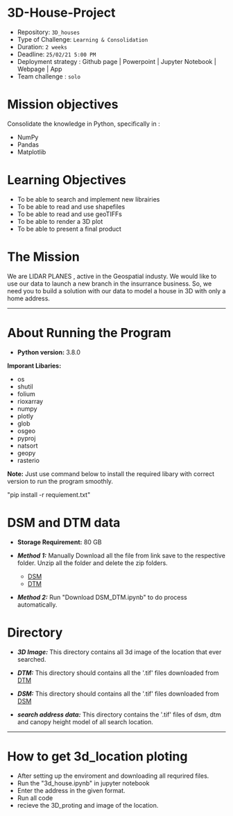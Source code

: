 # 3D-House-Project

- Repository: `3D_houses`
- Type of Challenge: `Learning & Consolidation`
- Duration: `2 weeks`
- Deadline: `25/02/21 5:00 PM`
- Deployment strategy :
     Github page
    | Powerpoint
    | Jupyter Notebook
    | Webpage
    | App
- Team challenge : `solo`

# Mission objectives

Consolidate the knowledge in Python, specifically in :

* NumPy
* Pandas
* Matplotlib


# Learning Objectives

* To be able to search and implement new librairies
* To be able to read and use shapefiles
* To be able to read and use geoTIFFs
* To be able to render a 3D plot
* To be able to present a final product


# The Mission

We are LIDAR PLANES , active in the Geospatial industy. We would like to use our data to launch a new branch in the insurrance business. So, we need you to build a solution with our data to model a house in 3D with only a home address.

---

# About Running the Program

* **Python version:** 3.8.0

**Imporant Libaries:**

* os
* shutil
* folium
* rioxarray
* numpy
* plotly
* glob
* osgeo
* pyproj
* natsort
* geopy
* rasterio

**Note:** Just use command below to install the required libary with correct version to run the program smoothly.

"pip install -r requiement.txt"


# **DSM and DTM data**

* **Storage Requirement:** 80 GB 

* ***Method 1:*** Manually Download all the file from link save to the respective folder. Unzip all the folder and delete the zip folders.
    * [DSM](http://www.geopunt.be/download?container=dhm-vlaanderen-ii-dsm-raster-1m&title=Digitaal%20Hoogtemodel%20Vlaanderen%20II,%20DSM,%20raster,%201m)
    * [DTM](http://www.geopunt.be/download?container=dhm-vlaanderen-ii-dtm-raster-1m&title=Digitaal%20Hoogtemodel%20Vlaanderen%20II,%20DTM,%20raster,%201m)

* ***Method 2:*** Run "Download DSM_DTM.ipynb" to do process automatically.


# Directory

* ***3D Image:***
 This directory contains all 3d image of the location that ever searched.

* ***DTM:***
 This directory should contains all the '.tif' files downloaded from [DTM](http://www.geopunt.be/download?container=dhm-vlaanderen-ii-dtm-raster-1m&title=Digitaal%20Hoogtemodel%20Vlaanderen%20II,%20DTM,%20raster,%201m)

* ***DSM:***
 This directory should contains all the '.tif' files downloaded from [DSM](http://www.geopunt.be/download?container=dhm-vlaanderen-ii-dsm-raster-1m&title=Digitaal%20Hoogtemodel%20Vlaanderen%20II,%20DSM,%20raster,%201m)

* ***search address data:***
 This directory contains the '.tif' files of dsm, dtm and canopy height model of all search location.

---


# How to get 3d_location ploting

* After setting up the enviroment and downloading all requrired files.
* Run the "3d_house.ipynb" in jupyter notebook
* Enter the address in the given format.
* Run all code
* recieve the 3D_proting and image of the location.
